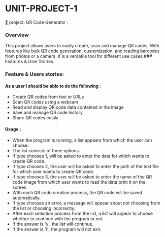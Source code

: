 # UNIT-PROJECT-1

📖 project:  QR Code Generator :

### Overview 
This project allows users to easily create, scan and manage QR codes. With features like bulk QR code generation, customization, and reading barcodes from photos or a camera, it is a versatile tool for different use cases.### Features & User Stories.

### Feature & Users stories:
#### As a user I should be able to do the following :
- Create QR codes from text or URLs
- Scan QR codes using a webcam 
- Read and display QR code data contained in the image 
- Save and manage QR code history
- Share QR codes easily

#### Usage : 
 
 - When the program is running, a list appears from which the user can choose.
 - The list consists of three options.
 - If type chooses 1, will be asked to enter the data for which wants to create QR code.
 - If type chooses 2, the user will be asked to enter the path of the text file for which user wants to create QR code.
 - If type chooses 3, the user will be asked to enter the name of the QR code image from which user wants to read the data                     print it on the screen.
 - With each QR code creation process, the QR code will be saved automatically.
 - If type chooses an error, a message will appear about not choosing from the list or choosing incorrectly.
 - After each selection process from the list, a list will appear to choose whether to continue with the program or not.
 - If the answer is 'y', the list will continue.
 - If the answer is 'n, the program will not exit.
